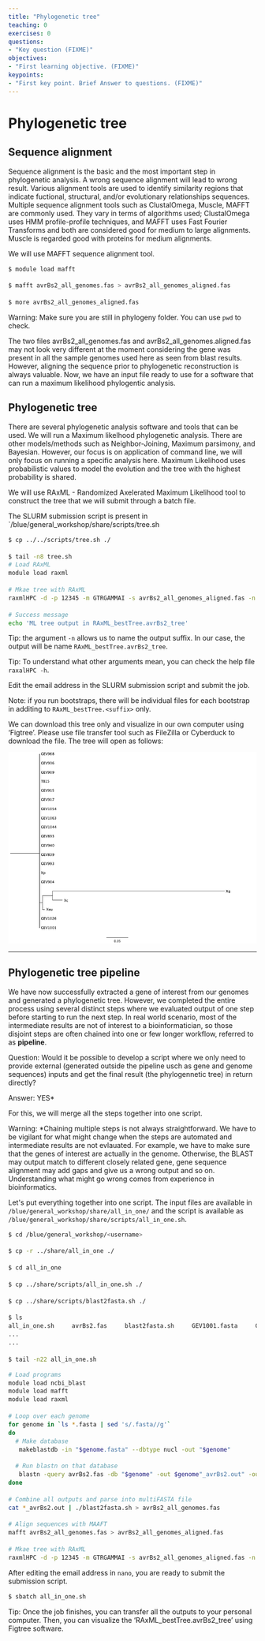 ```yaml
---
title: "Phylogenetic tree"
teaching: 0
exercises: 0
questions:
- "Key question (FIXME)"
objectives:
- "First learning objective. (FIXME)"
keypoints:
- "First key point. Brief Answer to questions. (FIXME)"
---
```


# Phylogenetic tree

## Sequence alignment

Sequence alignment is the basic and the most important step in phylogenetic analysis. 
A wrong sequence alignment will lead to wrong result. 
Various alignment tools are used to identify similarity regions that indicate fuctional, 
structural, and/or evolutionary relationships sequences. 
Multiple sequence alignment tools such as ClustalOmega, Muscle, MAFFT are commonly used. 
They vary in terms of algorithms used; ClustalOmega uses HMM profile-profile techniques, 
and MAFFT uses Fast Fourier Transforms and 
both are considered good for medium to large alignments. 
Muscle is regarded good with proteins for medium alignments.

We will use MAFFT sequence alignment tool.

```sh
$ module load mafft

$ mafft avrBs2_all_genomes.fas > avrBs2_all_genomes_aligned.fas

$ more avrBs2_all_genomes_aligned.fas
```
Warning: Make sure you are still in phylogeny folder. 
You can use `pwd` to check.

The two files avrBs2_all_genomes.fas and avrBs2_all_genomes.aligned.fas 
may not look very different at the moment considering the gene was present 
in all the sample genomes used here as seen from blast results. 
However, aligning the sequence prior to phylogenetic reconstruction is always valuable.
Now, we have an input file ready to use for a software that can run a 
maximum likelihood phylogentic analysis. 

## Phylogenetic tree

There are several phylogenetic analysis software and tools that can be used. 
We will run a Maximum likelhood phylogenetic analysis. 
There are other models/methods such as Neighbor-Joining, Maximum parsimony, and Bayesian. 
However, our focus is on application of command line, 
we will only focus on running a specific analysis here.
Maximum Likelihood uses probabilistic values to model the evolution and 
the tree with the highest probability is shared.

We will use RAxML - Randomized Axelerated Maximum Likelihood tool to 
construct the tree that we will submit through a batch file.

The SLURM submission script is present in `/blue/general_workshop/share/scripts/tree.sh

```sh
$ cp ../../scripts/tree.sh ./

$ tail -n8 tree.sh
# Load RAxML
module load raxml

# Mkae tree with RAxML
raxmlHPC -d -p 12345 -m GTRGAMMAI -s avrBs2_all_genomes_aligned.fas -n avrBs2_tree

# Success message
echo 'ML tree output in RAxML_bestTree.avrBs2_tree'
```
Tip: the argument `-n` allows us to name the output suffix. In our case, the output will
be name `RAxML_bestTree.avrBs2_tree`.

Tip: To understand what other arguments mean, you can check the help file `raxalHPC -h`.

Edit the email address in the SLURM submission script and submit the job.

Note: if you run bootstraps, there will be individual files for each bootstrap
in additing to `RAxML_bestTree.<suffix>` only.

We can download this tree only and visualize in our own computer using ‘Figtree’. 
Please use file transfer tool such as FileZilla or Cyberduck to download the file. 
The tree will open as follows:

![Phylogenentic tree](/fig/tree.png)

---

## Phylogenetic tree pipeline

We have now successfully extracted a gene of interest from our genomes and 
generated a phylogenetic tree. 
However, we completed the entire process using several distinct steps where
we evaluated output of one step before starting to run the next step.
In real world scenario, most of the intermediate results are not of 
interest to a bioinformatician, so those disjoint steps are often chained
into one or few longer workflow, referred to as **pipeline**. 

Question: Would it be possible to develop a script where we only need to 
provide external (generated outside the pipeline usch as gene and
genome sequences) inputs and get the final result (the phylogennetic tree) 
in return directly?

Answer: YES*

For this, we will merge all the steps together into one script.

Warning: *Chaining multiple steps is not always straightforward. 
We have to be vigilant for what might change when the steps are automated and 
intermediate  results are not evlauated.
For example, we have to make sure that the genes of interest are actually in the genome. 
Otherwise, the BLAST may output match to different closely related gene, 
gene sequence alignment may add gaps and give us a wrong output and so on. 
Understanding what might go wrong comes from experience in bioinformatics.

Let's put everything together into one script. The input files are
available in `/blue/general_workshop/share/all_in_one/` and the 
script is available as `/blue/general_workshop/share/scripts/all_in_one.sh`.

```sh
$ cd /blue/general_workshop/<username>

$ cp -r ../share/all_in_one ./

$ cd all_in_one

$ cp ../share/scripts/all_in_one.sh ./

$ cp ../share/scripts/blast2fasta.sh ./

$ ls
all_in_one.sh     avrBs2.fas     blast2fasta.sh     GEV1001.fasta     GEV1026.fasta
...
...

$ tail -n22 all_in_one.sh
```


```sh
# Load programs
module load ncbi_blast
module load mafft
module load raxml

# Loop over each genome
for genome in `ls *.fasta | sed 's/.fasta//g'`
do
  # Make database
   makeblastdb -in "$genome.fasta" --dbtype nucl -out "$genome"

  # Run blastn on that database
   blastn -query avrBs2.fas -db "$genome" -out $genome"_avrBs2.out" -outfmt 5 -evalue 0.001
done

# Combine all outputs and parse into multiFASTA file
cat *_avrBs2.out | ./blast2fasta.sh > avrBs2_all_genomes.fas

# Align sequences with MAAFT
mafft avrBs2_all_genomes.fas > avrBs2_all_genomes_aligned.fas

# Mkae tree with RAxML
raxmlHPC -d -p 12345 -m GTRGAMMAI -s avrBs2_all_genomes_aligned.fas -n avrBs2_tree
```

After editing the email address in `nano`, you are ready to submit the submission script.

```sh
$ sbatch all_in_one.sh
```

Tip: Once the job finishes, you can transfer all the outputs to your personal computer. 
Then, you can visualize the ‘RAxML_bestTree.avrBs2_tree’ using Figtree software.
